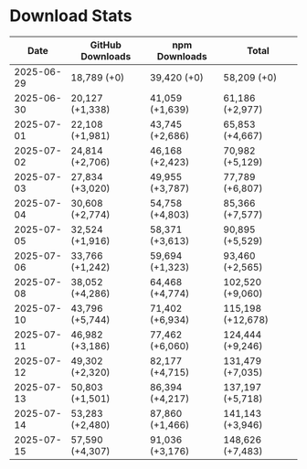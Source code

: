 # Download Stats

| Date       | GitHub Downloads | npm Downloads   | Total             |
| ---------- | ---------------- | --------------- | ----------------- |
| 2025-06-29 | 18,789 (+0)      | 39,420 (+0)     | 58,209 (+0)       |
| 2025-06-30 | 20,127 (+1,338)  | 41,059 (+1,639) | 61,186 (+2,977)   |
| 2025-07-01 | 22,108 (+1,981)  | 43,745 (+2,686) | 65,853 (+4,667)   |
| 2025-07-02 | 24,814 (+2,706)  | 46,168 (+2,423) | 70,982 (+5,129)   |
| 2025-07-03 | 27,834 (+3,020)  | 49,955 (+3,787) | 77,789 (+6,807)   |
| 2025-07-04 | 30,608 (+2,774)  | 54,758 (+4,803) | 85,366 (+7,577)   |
| 2025-07-05 | 32,524 (+1,916)  | 58,371 (+3,613) | 90,895 (+5,529)   |
| 2025-07-06 | 33,766 (+1,242)  | 59,694 (+1,323) | 93,460 (+2,565)   |
| 2025-07-08 | 38,052 (+4,286)  | 64,468 (+4,774) | 102,520 (+9,060)  |
| 2025-07-10 | 43,796 (+5,744)  | 71,402 (+6,934) | 115,198 (+12,678) |
| 2025-07-11 | 46,982 (+3,186)  | 77,462 (+6,060) | 124,444 (+9,246)  |
| 2025-07-12 | 49,302 (+2,320)  | 82,177 (+4,715) | 131,479 (+7,035)  |
| 2025-07-13 | 50,803 (+1,501)  | 86,394 (+4,217) | 137,197 (+5,718)  |
| 2025-07-14 | 53,283 (+2,480)  | 87,860 (+1,466) | 141,143 (+3,946)  |
| 2025-07-15 | 57,590 (+4,307)  | 91,036 (+3,176) | 148,626 (+7,483)  |
